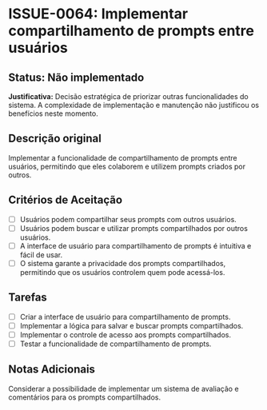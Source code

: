 # ISSUE-0064: Implementar compartilhamento de prompts entre usuários

## Status: Não implementado

**Justificativa:** 
Decisão estratégica de priorizar outras funcionalidades do sistema. A complexidade de implementação e manutenção não justificou os benefícios neste momento.

## Descrição original

Implementar a funcionalidade de compartilhamento de prompts entre usuários, permitindo que eles colaborem e utilizem prompts criados por outros.

## Critérios de Aceitação

- [ ] Usuários podem compartilhar seus prompts com outros usuários.
- [ ] Usuários podem buscar e utilizar prompts compartilhados por outros usuários.
- [ ] A interface de usuário para compartilhamento de prompts é intuitiva e fácil de usar.
- [ ] O sistema garante a privacidade dos prompts compartilhados, permitindo que os usuários controlem quem pode acessá-los.

## Tarefas

- [ ] Criar a interface de usuário para compartilhamento de prompts.
- [ ] Implementar a lógica para salvar e buscar prompts compartilhados.
- [ ] Implementar o controle de acesso aos prompts compartilhados.
- [ ] Testar a funcionalidade de compartilhamento de prompts.

## Notas Adicionais

Considerar a possibilidade de implementar um sistema de avaliação e comentários para os prompts compartilhados.
